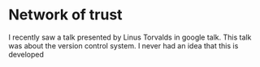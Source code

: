 # Network of trust

I recently saw a talk presented by Linus Torvalds in google talk. This talk was about the version control system. I never had an idea that this is developed 
<!--stackedit_data:
eyJoaXN0b3J5IjpbLTg0ODkwMzI2NCw3MzA5OTgxMTZdfQ==
-->